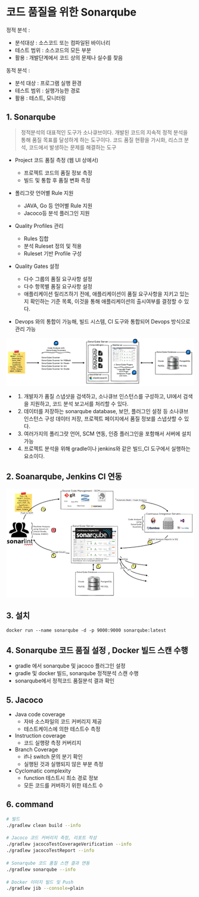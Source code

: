 # 코드 품질을 위한 Sonarqube

정적 분석 :

- 분석대상 : 소스코드 또는 컴파일된 바이너리
- 테스트 범위 : 소스코드의 모든 부분
- 활용 : 개발단계에서 코드 상의 문제나 실수를 찾음

동적 분석 :

- 분석 대상 : 프로그램 실행 환경
- 테스트 범위 : 실행가능한 경로
- 활용 : 테스트, 모니터링

## 1. Sonarqube

> 정적분석의 대표적인 도구가 소나큐브이다. 개발된 코드의 지속적 정적 분석을 통해 품질 목표를 달성하게 하는 도구이다. 코드 품질 현황을 가시화, 리스크 분석, 코드에서 발생하는 문제를 해결하는 도구

- Project 코드 품질 측정 (웹 UI 상에서)

  - 프로젝트 코드의 품질 정보 측정
  - 빌드 및 통합 후 품질 변화 측정

- 폴리그랏 언어별 Rule 지원

  - JAVA, Go 등 언어별 Rule 지원
  - Jacoco등 분석 플러그인 지원

- Quality Profiles 관리

  - Rules 집합
  - 분석 Ruleset 정의 및 적용
  - Ruleset 기반 Profile 구성

- Quality Gates 설정

  - 다수 그룹의 품질 요구사항 설정
  - 다수 항목별 품질 요구사항 설정
  - 애플리케이션 릴리즈하기 전에, 애플리케이션이 품질 요구사항을 지키고 있는지
    확인하는 기준 목록, 이것을 통해 애플리케이션의 출시여부를 결정할 수 있다.

- Devops 와의 통합이 가능해, 빌드 시스템, CI 도구와 통합되어 Devops 방식으로관리 가능

<p align="center">
    <img src="./resource/sonarqube.PNG"/>
</p>

- 1. 개발자가 품질 스냅샷을 검색하고, 소나큐브 인스턴스를 구성하고, UI에서 검색을 지원하고, 코드 분석 보고서를 처리할 수 있다.
- 2. 데이터를 저장하는 sonarqube database, 보안, 플러그인 설정 등 소나큐브 인스턴스 구성 데이터 저장, 프로젝트 페이지에서 품질 정보를 스냅샷할 수 있다.
- 3. 여러가지의 폴리그랏 언어, SCM 연동, 인증 플러그인을 포함해서 서버에 설치 가능
- 4. 프로젝트 분석을 위해 gradle이나 jenkins와 같은 빌드,CI 도구에서 실행하는 요소이다.

## 2. Soanarqube, Jenkins CI 연동

<p align="center">
    <img src="./resource/sonar-jenkins.PNG"/>
</p>

## 3. 설치

```
docker run --name sonarqube -d -p 9000:9000 sonarqube:latest
```

## 4. Sonarqube 코드 품질 설정 , Docker 빌드 스캔 수행

- gradle 에서 sonarqube 및 jacoco 플러그인 설정
- gradle 및 docker 빌드, sonarqube 정적분석 스캔 수행
- sonarqube에서 정적코드 품질분석 결과 확인

## 5. Jacoco

- Java code coverage
  - 자바 소스파일의 코드 커버리지 제공
  - 테스트케이스에 의한 테스트수 측정
- Instruction coverage
  - 코드 실행량 측정 커버리지
- Branch Coverage
  - if나 switch 문의 분기 확인
  - 실행된 것과 실행되지 않은 부분 측정
- Cyclomatic complexity
  - function 테스트시 최소 경로 정보
  - 모든 코드를 커버하기 위한 테스트 수

## 6. command

```sh
# 빌드
./gradlew clean build --info

# Jacoco 코드 커버리지 측정, 리포트 작성
./gradlew jacocoTestCoverageVerification --info
./gradlew jacocoTestReport --info

# Sonarqube 코드 품질 스캔 결과 연동
./gradlew sonarqube --info

# Docker 이미지 빌드 및 Push
./gradlew jib --console=plain
```
